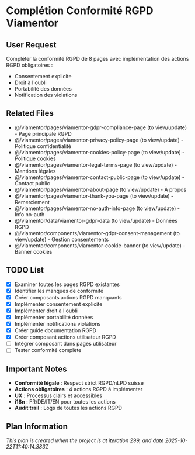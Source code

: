 # Complétion Conformité RGPD Viamentor

## User Request
Compléter la conformité RGPD de 8 pages avec implémentation des actions RGPD obligatoires :
- Consentement explicite
- Droit à l'oubli
- Portabilité des données
- Notification des violations

## Related Files
- @/viamentor/pages/viamentor-gdpr-compliance-page (to view/update) - Page principale RGPD
- @/viamentor/pages/viamentor-privacy-policy-page (to view/update) - Politique confidentialité
- @/viamentor/pages/viamentor-cookies-policy-page (to view/update) - Politique cookies
- @/viamentor/pages/viamentor-legal-terms-page (to view/update) - Mentions légales
- @/viamentor/pages/viamentor-contact-public-page (to view/update) - Contact public
- @/viamentor/pages/viamentor-about-page (to view/update) - À propos
- @/viamentor/pages/viamentor-thank-you-page (to view/update) - Remerciement
- @/viamentor/pages/viamentor-no-auth-info-page (to view/update) - Info no-auth
- @/viamentor/data/viamentor-gdpr-data (to view/update) - Données RGPD
- @/viamentor/components/viamentor-gdpr-consent-management (to view/update) - Gestion consentements
- @/viamentor/components/viamentor-cookie-banner (to view/update) - Banner cookies

## TODO List
- [x] Examiner toutes les pages RGPD existantes
- [x] Identifier les manques de conformité
- [x] Créer composants actions RGPD manquants
- [x] Implémenter consentement explicite
- [x] Implémenter droit à l'oubli
- [x] Implémenter portabilité données
- [x] Implémenter notifications violations
- [x] Créer guide documentation RGPD
- [x] Créer composant actions utilisateur RGPD
- [ ] Intégrer composant dans pages utilisateur
- [ ] Tester conformité complète

## Important Notes
- **Conformité légale** : Respect strict RGPD/nLPD suisse
- **Actions obligatoires** : 4 actions RGPD à implémenter
- **UX** : Processus clairs et accessibles
- **i18n** : FR/DE/IT/EN pour toutes les actions
- **Audit trail** : Logs de toutes les actions RGPD

  
## Plan Information
*This plan is created when the project is at iteration 299, and date 2025-10-22T11:40:14.383Z*
